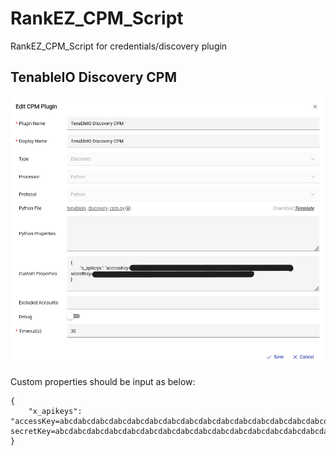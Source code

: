 # RankEZ_CPM_Script
RankEZ_CPM_Script for credentials/discovery plugin

## TenableIO Discovery CPM
![TenableIO Discovery CPM](https://github.com/Julianchan-cyberforce/RankEZ_CPM_Script/blob/main/img/tenableio_discovery_cpm.png?raw=true)

Custom properties should be input as below:
```
{
	"x_apikeys": "accessKey=abcdabcdabcdabcdabcdabcdabcdabcdabcdabcdabcdabcdabcdabcdabcdabcd; secretKey=abcdabcdabcdabcdabcdabcdabcdabcdabcdabcdabcdabcdabcdabcdabcdabcd;"
}
```
